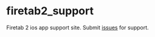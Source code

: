 # firetab2_support
Firetab 2 ios app support site. Submit [issues](https://github.com/artemave/firetab2_support/issues) for support.
